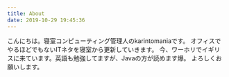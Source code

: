 ```yaml
---
title: About
date: 2019-10-29 19:45:36
---
```


こんにちは。寝室コンピューティング管理人のkarintomaniaです。
オフィスでやるほどでもないITネタを寝室から更新していきます。
今、ワーホリでイギリスに来ています。英語も勉強してますが、Javaの方が読めます爆。
よろしくお願いします。
